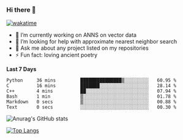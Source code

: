 ### Hi there 👋

[![wakatime](https://wakatime.com/badge/user/8906da98-c623-4aff-ac00-99cb42e09b38.svg)](https://wakatime.com/@8906da98-c623-4aff-ac00-99cb42e09b38)

- 🔭 I’m currently working on ANNS on vector data
- 🤔 I’m looking for help with approximate nearest neighbor search
- 💬 Ask me about any project listed on my repositories
- ⚡ Fun fact: loving ancient poetry


**Last 7 Days**
<!--START_SECTION:waka-->

```text
Python     36 mins         ███████████████▒░░░░░░░░░   60.95 %
C          16 mins         ███████░░░░░░░░░░░░░░░░░░   28.14 %
C++        4 mins          ██░░░░░░░░░░░░░░░░░░░░░░░   07.94 %
Bash       1 min           ▒░░░░░░░░░░░░░░░░░░░░░░░░   01.78 %
Markdown   0 secs          ▒░░░░░░░░░░░░░░░░░░░░░░░░   00.88 %
Text       0 secs          ░░░░░░░░░░░░░░░░░░░░░░░░░   00.30 %
```

<!--END_SECTION:waka-->

![Anurag's GitHub stats](https://github-readme-stats.vercel.app/api?username=matchyc&count_private=true&show_icons=true&theme=vue)

[![Top Langs](https://github-readme-stats.vercel.app/api/top-langs/?username=matchyc&langs_count=4&&hide=perl,raku,html,javascript,shell,roff,prolog)](https://github.com/anuraghazra/github-readme-stats)
